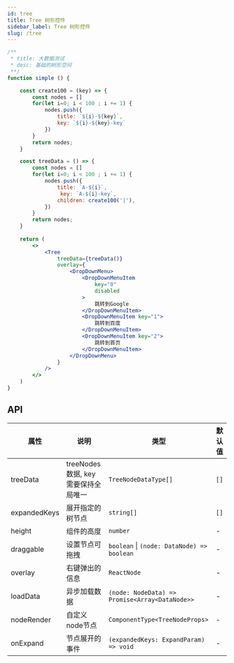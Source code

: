 ```yaml
---
id: tree
title: Tree 树形控件
sidebar_label: Tree 树形控件
slug: /tree
---
```



```jsx live
/**
 * title: 大数据测试
 * desc: 基础的树形空间
 **/
function simple () {

    const create100 = (key) => {
        const nodes = []
        for(let i=0; i < 100 ; i += 1) {
            nodes.push({
                title: `${i}-${key}`,
                key: `${i}-${key}-key`
            })
        }
        return nodes;
    }

    const treeData = () => {
        const nodes = []
        for(let i=0; i < 100 ; i += 1) {
            nodes.push({
                title: `A-${i}`,
                 key: `A-${i}-key`,
                children: create100('|'),
            })
        }
        return nodes;
    }
    
    return (
        <>
            <Tree
                treeData={treeData()}
                overlay={
                    <DropDownMenu>
                        <DropDownMenuItem
                            key="0"
                            disabled
                        >
                            跳转到Google
                        </DropDownMenuItem>
                        <DropDownMenuItem key="1">
                            跳转到百度
                        </DropDownMenuItem>
                        <DropDownMenuItem key="2">
                            跳转到首页
                        </DropDownMenuItem>
                    </DropDownMenu>
                }
            />
        </>
    )
}

```

## API

| 属性       | 说明                     | 类型                   | 默认值
|-----      |------                   |------                 |------------
|treeData   |treeNodes 数据, key 需要保持全局唯一| `TreeNodeDataType[]`| `[]`
|expandedKeys | 展开指定的树节点                | `string[]`          | `[]`
|height       | 组件的高度                     | `number`            | -
|draggable    | 设置节点可拖拽                  | `boolean` \| `(node: DataNode) => boolean` | -
|overlay      | 右键弹出的信息          | `ReactNode` | -
|loadData | 异步加载数据                       | `(node: NodeData) => Promise<Array<DataNode>>` | -
|nodeRender | 自定义node节点                   | `ComponentType<TreeNodeProps>` | -
|onExpand | 节点展开的事件                      | `(expandedKeys: ExpandParam) => void` | - 